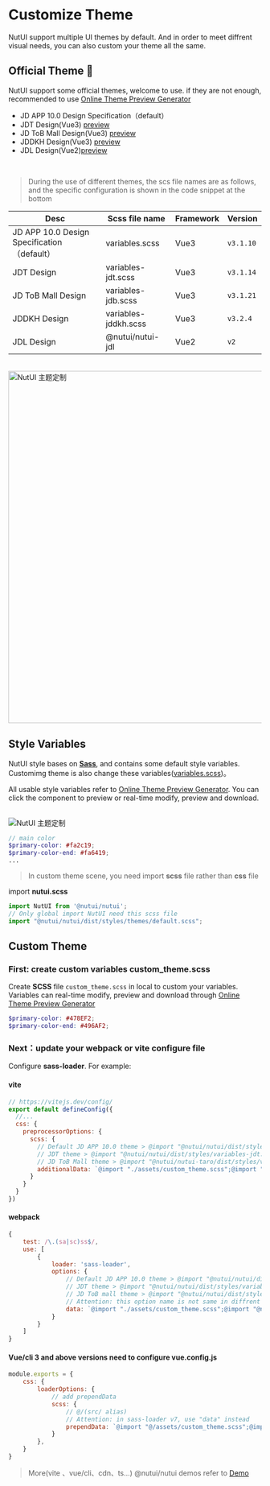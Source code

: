 # Customize Theme

NutUI support multiple UI themes by default. And in order to meet diffrent visual needs, you can also custom your theme all the same.

## Official Theme 🌈

NutUI support some official themes, welcome to use. if they are not enough, recommended to use <a target="_blank" href="https://nutui.jd.com/theme/#/base" >Online Theme Preview Generator</a>

* JD APP 10.0 Design Specification（default）
* JDT Design(Vue3) <a target="_blank" href="https://nutui.jd.com/jdt/#/zh-CN/component/button" >preview</a>
* JD ToB Mall Design(Vue3) <a target="_blank" href="https://nutui.jd.com/?jdb#/zh-CN/component/button" >preview</a>
* JDDKH Design(Vue3) <a target="_blank" href="https://nutui.jd.com/?jddkh#/zh-CN/component/button" >preview</a>
* JDL Design(Vue2)<a target="_blank" href="https://nutui.jd.com/jdl/" >preview</a>

<br/>


> During the use of different themes, the scs file names are as follows, and the specific configuration is shown in the code snippet at the bottom

| Desc                                    | Scss file name        | Framework | Version  |
|---------------------------------------------|----------------------|------------|-----------|
| JD APP 10.0 Design Specification（default） | variables.scss       | Vue3       | `v3.1.10` |
| JDT Design                                  | variables-jdt.scss   | Vue3       | `v3.1.14` |
| JD ToB Mall Design                          | variables-jdb.scss   | Vue3       | `v3.1.21` |
| JDDKH Design                                | variables-jddkh.scss | Vue3       | `v3.2.4`  |
| JDL Design                                  | @nutui/nutui-jdl     | Vue2       | `v2`      |


<br/>
<img src="https://img12.360buyimg.com/imagetools/jfs/t1/157759/16/13989/142151/6052efc7Ef8f4bff4/f3dd6422949ba4b7.jpg" width="700" alt="NutUI 主题定制">

## Style Variables

NutUI style bases on **[Sass](https://sass-lang.com/)**, and contains some default style variables. Customimg theme is also change these variables([variables.scss](https://github.com/jdf2e/nutui/blob/next/src/packages/styles/variables.scss))。

All usable style variables refer to <a target="_blank" href="https://nutui.jd.com/theme/#/base" >Online Theme Preview Generator</a>. You can click the component to preview or real-time modify, preview and download.

<br/>

<img src="https://img14.360buyimg.com/imagetools/s1000x1000_jfs/t1/133323/6/25182/230015/62343b76E4fffb961/248a75ece7922294.png"  alt="NutUI 主题定制">



```scss
// main color
$primary-color: #fa2c19;
$primary-color-end: #fa6419;
...
```

> In custom theme scene, you need import **scss** file rather than **css** file

import **nutui.scss**

```javascript
import NutUI from '@nutui/nutui';
// Only global import NutUI need this scss file
import "@nutui/nutui/dist/styles/themes/default.scss";
```

## Custom Theme

### First: create custom variables custom_theme.scss 

Create **SCSS** file `custom_theme.scss` in local to custom your variables. Variables can real-time modify, preview and download through <a target="_blank" href="https://nutui.jd.com/theme/#/base">Online Theme Preview Generator</a>

``` scss
$primary-color: #478EF2;
$primary-color-end: #496AF2;
```

### Next：update your webpack or vite configure file

Configure **sass-loader**. For example:

#### vite

``` javascript
// https://vitejs.dev/config/
export default defineConfig({
  //...
  css: {
    preprocessorOptions: {
      scss: {
        // Default JD APP 10.0 theme > @import "@nutui/nutui/dist/styles/variables.scss";
        // JDT theme > @import "@nutui/nutui/dist/styles/variables-jdt.scss";
        // JD ToB Mall theme > @import "@nutui/nutui-taro/dist/styles/variables-jdb.scss";
        additionalData: `@import "./assets/custom_theme.scss";@import "@nutui/nutui/dist/styles/variables.scss";`
      }
    }
  }
})
```

#### webpack

``` javascript
{
    test: /\.(sa|sc)ss$/,
    use: [
        {
            loader: 'sass-loader',
            options: {
                // Default JD APP 10.0 theme > @import "@nutui/nutui/dist/styles/variables.scss";
                // JDT theme > @import "@nutui/nutui/dist/styles/variables-jdt.scss";
                // JD ToB mall theme > @import "@nutui/nutui/dist/styles/variables-jdb.scss";
                // Attention: this option name is not same in diffrent sass-loader versions, refer to sass-loader version documents
                data: `@import "./assets/custom_theme.scss";@import "@nutui/nutui/dist/styles/variables.scss";`,
            }
        }
    ]
}
```

#### Vue/cli 3 and above versions need to configure **vue.config.js**

``` javascript
module.exports = {
    css: {
        loaderOptions: {
            // add prependData
            scss: {
                // @/(src/ alias)
                // Attention: in sass-loader v7, use "data" instead
                prependData: `@import "@/assets/custom_theme.scss";@import "@nutui/nutui/dist/styles/variables.scss";`,
            }
        },
    }
}
```

> More(vite 、vue/cli、cdn、ts...) @nutui/nutui demos refer to [Demo](https://github.com/jdf2e/nutui-demo)
